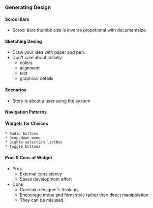 ### Generating Design

#### Scrool Bars
- Scrool bars thumbs size is inverse propotional with documentsize.

#### Sketching Desing
- Draw your idea with paper and pen.
- Don't care about initially:
	* colors
	* alignment
	* text
	* graphical details

#### Scenarios
- Story is about a user using the system

#### Navigation Patterns

#### Widgets for Choices
	* Radio buttons
	* Drop-down menu
	* Signle-selection listbox
	* Toggle buttons
	
#### Pros & Cons of Widget 
- Pros
	* External consistency
	* Saves development effort
- Cons
	* Constain designer's thinking
	* Encourage menu and form style rather than direct manipulation
	* They can be misused.
